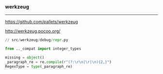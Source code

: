 ### werkzeug
---
https://github.com/pallets/werkzeug

http://werkzeug.pocoo.org/

```py
// src/werkzeug/debug/repr.py

from .._compat import integer_types

missing = object()
_paragraph_re = re.compile(r"(?:\r\n|\r|\n){2,}")
RegexType = type(_paragraph_re)



```

```
```

```
```


